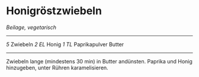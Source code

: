# Honigröstzwiebeln

*Beilage, vegetarisch*

---

*5* Zwiebeln
*2 EL* Honig
*1 TL* Paprikapulver
Butter

---

Zwiebeln lange (mindestens 30 min) in Butter andünsten.
Paprika und Honig hinzugeben, unter Rühren karamelisieren.
